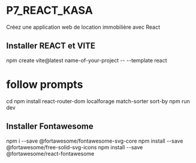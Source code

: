 # P7_REACT_KASA
Créez une application web de location immobilière avec React

## Installer REACT et VITE

npm create vite@latest name-of-your-project -- --template react
# follow prompts
cd <your new project directory>
npm install react-router-dom localforage match-sorter sort-by
npm run dev

## Installer Fontawesome

npm i --save @fortawesome/fontawesome-svg-core
npm install --save @fortawesome/free-solid-svg-icons
npm install --save @fortawesome/react-fontawesome
